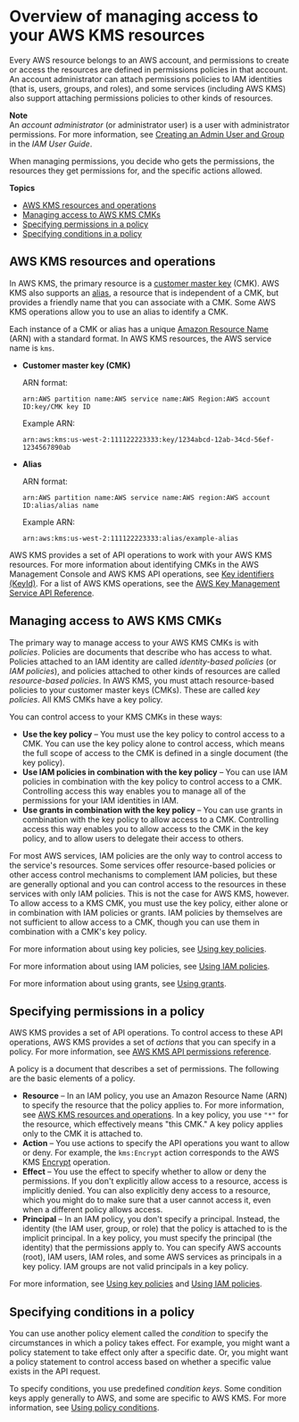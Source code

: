 # Overview of managing access to your AWS KMS resources<a name="control-access-overview"></a>

Every AWS resource belongs to an AWS account, and permissions to create or access the resources are defined in permissions policies in that account\. An account administrator can attach permissions policies to IAM identities \(that is, users, groups, and roles\), and some services \(including AWS KMS\) also support attaching permissions policies to other kinds of resources\.

**Note**  
An *account administrator* \(or administrator user\) is a user with administrator permissions\. For more information, see [Creating an Admin User and Group](https://docs.aws.amazon.com/IAM/latest/UserGuide/getting-started_create-admin-group.html) in the *IAM User Guide*\.

When managing permissions, you decide who gets the permissions, the resources they get permissions for, and the specific actions allowed\.

**Topics**
+ [AWS KMS resources and operations](#kms-resources-operations)
+ [Managing access to AWS KMS CMKs](#managing-access)
+ [Specifying permissions in a policy](#overview-policy-elements)
+ [Specifying conditions in a policy](#overview-policy-conditions)

## AWS KMS resources and operations<a name="kms-resources-operations"></a>

In AWS KMS, the primary resource is a [customer master key](concepts.md#master_keys) \(CMK\)\. AWS KMS also supports an [alias](programming-aliases.md), a resource that is independent of a CMK, but provides a friendly name that you can associate with a CMK\. Some AWS KMS operations allow you to use an alias to identify a CMK\.

Each instance of a CMK or alias has a unique [Amazon Resource Name](https://docs.aws.amazon.com/general/latest/gr/aws-arns-and-namespaces.html#arns-syntax) \(ARN\) with a standard format\. In AWS KMS resources, the AWS service name is `kms`\. 
+ **Customer master key \(CMK\)**

  ARN format:

  `arn:AWS partition name:AWS service name:AWS Region:AWS account ID:key/CMK key ID`

  Example ARN:

  `arn:aws:kms:us-west-2:111122223333:key/1234abcd-12ab-34cd-56ef-1234567890ab`
+ **Alias**

  ARN format:

  `arn:AWS partition name:AWS service name:AWS region:AWS account ID:alias/alias name`

  Example ARN:

  `arn:aws:kms:us-west-2:111122223333:alias/example-alias`

AWS KMS provides a set of API operations to work with your AWS KMS resources\. For more information about identifying CMKs in the AWS Management Console and AWS KMS API operations, see [Key identifiers \(KeyId\)](concepts.md#key-id)\. For a list of AWS KMS operations, see the [AWS Key Management Service API Reference](https://docs.aws.amazon.com/kms/latest/APIReference/)\.

## Managing access to AWS KMS CMKs<a name="managing-access"></a>

The primary way to manage access to your AWS KMS CMKs is with *policies*\. Policies are documents that describe who has access to what\. Policies attached to an IAM identity are called *identity\-based policies* \(or *IAM policies*\), and policies attached to other kinds of resources are called *resource\-based policies*\. In AWS KMS, you must attach resource\-based policies to your customer master keys \(CMKs\)\. These are called *key policies*\. All KMS CMKs have a key policy\.

You can control access to your KMS CMKs in these ways:
+ **Use the key policy** – You must use the key policy to control access to a CMK\. You can use the key policy alone to control access, which means the full scope of access to the CMK is defined in a single document \(the key policy\)\.
+ **Use IAM policies in combination with the key policy** – You can use IAM policies in combination with the key policy to control access to a CMK\. Controlling access this way enables you to manage all of the permissions for your IAM identities in IAM\.
+ **Use grants in combination with the key policy** – You can use grants in combination with the key policy to allow access to a CMK\. Controlling access this way enables you to allow access to the CMK in the key policy, and to allow users to delegate their access to others\.

For most AWS services, IAM policies are the only way to control access to the service's resources\. Some services offer resource\-based policies or other access control mechanisms to complement IAM policies, but these are generally optional and you can control access to the resources in these services with only IAM policies\. This is not the case for AWS KMS, however\. To allow access to a KMS CMK, you must use the key policy, either alone or in combination with IAM policies or grants\. IAM policies by themselves are not sufficient to allow access to a CMK, though you can use them in combination with a CMK's key policy\.

For more information about using key policies, see [Using key policies](key-policies.md)\.

For more information about using IAM policies, see [Using IAM policies](iam-policies.md)\.

For more information about using grants, see [Using grants](grants.md)\.

## Specifying permissions in a policy<a name="overview-policy-elements"></a>

AWS KMS provides a set of API operations\. To control access to these API operations, AWS KMS provides a set of *actions* that you can specify in a policy\. For more information, see [AWS KMS API permissions reference](kms-api-permissions-reference.md)\.

A policy is a document that describes a set of permissions\. The following are the basic elements of a policy\.
+ **Resource** – In an IAM policy, you use an Amazon Resource Name \(ARN\) to specify the resource that the policy applies to\. For more information, see [AWS KMS resources and operations](#kms-resources-operations)\. In a key policy, you use `"*"` for the resource, which effectively means "this CMK\." A key policy applies only to the CMK it is attached to\.
+ **Action** – You use actions to specify the API operations you want to allow or deny\. For example, the `kms:Encrypt` action corresponds to the AWS KMS [Encrypt](https://docs.aws.amazon.com/kms/latest/APIReference/API_Encrypt.html) operation\.
+ **Effect** – You use the effect to specify whether to allow or deny the permissions\. If you don't explicitly allow access to a resource, access is implicitly denied\. You can also explicitly deny access to a resource, which you might do to make sure that a user cannot access it, even when a different policy allows access\.
+ **Principal** – In an IAM policy, you don't specify a principal\. Instead, the identity \(the IAM user, group, or role\) that the policy is attached to is the implicit principal\. In a key policy, you must specify the principal \(the identity\) that the permissions apply to\. You can specify AWS accounts \(root\), IAM users, IAM roles, and some AWS services as principals in a key policy\. IAM groups are not valid principals in a key policy\.

For more information, see [Using key policies](key-policies.md) and [Using IAM policies](iam-policies.md)\.

## Specifying conditions in a policy<a name="overview-policy-conditions"></a>

You can use another policy element called the *condition* to specify the circumstances in which a policy takes effect\. For example, you might want a policy statement to take effect only after a specific date\. Or, you might want a policy statement to control access based on whether a specific value exists in the API request\.

To specify conditions, you use predefined *condition keys*\. Some condition keys apply generally to AWS, and some are specific to AWS KMS\. For more information, see [Using policy conditions](policy-conditions.md)\.